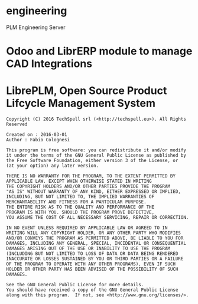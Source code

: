 # engineering
PLM Engineering Server 

# Odoo and LibrERP module to manage CAD Integrations

#    LibrePLM, Open Source Product Lifcycle Management System    
    Copyright (C) 2016 TechSpell srl (<http://techspell.eu>). All Rights Reserved

    Created on : 2016-03-01
    Author : Fabio Colognesi

    This program is free software: you can redistribute it and/or modify
    it under the terms of the GNU General Public License as published by
    the Free Software Foundation, either version 3 of the License, or
    (at your option) any later version.

    THERE IS NO WARRANTY FOR THE PROGRAM, TO THE EXTENT PERMITTED BY 
    APPLICABLE LAW. EXCEPT WHEN OTHERWISE STATED IN WRITING 
    THE COPYRIGHT HOLDERS AND/OR OTHER PARTIES PROVIDE THE PROGRAM 
    "AS IS" WITHOUT WARRANTY OF ANY KIND, EITHER EXPRESSED OR IMPLIED, 
    INCLUDING, BUT NOT LIMITED TO, THE IMPLIED WARRANTIES OF 
    MERCHANTABILITY AND FITNESS FOR A PARTICULAR PURPOSE. 
    THE ENTIRE RISK AS TO THE QUALITY AND PERFORMANCE OF THE 
    PROGRAM IS WITH YOU. SHOULD THE PROGRAM PROVE DEFECTIVE, 
    YOU ASSUME THE COST OF ALL NECESSARY SERVICING, REPAIR OR CORRECTION.
    
    IN NO EVENT UNLESS REQUIRED BY APPLICABLE LAW OR AGREED TO IN 
    WRITING WILL ANY COPYRIGHT HOLDER, OR ANY OTHER PARTY WHO MODIFIES 
    AND/OR CONVEYS THE PROGRAM AS PERMITTED ABOVE, BE LIABLE TO YOU FOR 
    DAMAGES, INCLUDING ANY GENERAL, SPECIAL, INCIDENTAL OR CONSEQUENTIAL
    DAMAGES ARISING OUT OF THE USE OR INABILITY TO USE THE PROGRAM 
    (INCLUDING BUT NOT LIMITED TO LOSS OF DATA OR DATA BEING RENDERED 
    INACCURATE OR LOSSES SUSTAINED BY YOU OR THIRD PARTIES OR A FAILURE
    OF THE PROGRAM TO OPERATE WITH ANY OTHER PROGRAMS), EVEN IF SUCH 
    HOLDER OR OTHER PARTY HAS BEEN ADVISED OF THE POSSIBILITY OF SUCH 
    DAMAGES.

    See the GNU General Public License for more details.
    You should have received a copy of the GNU General Public License
    along with this program.  If not, see <http://www.gnu.org/licenses/>.
